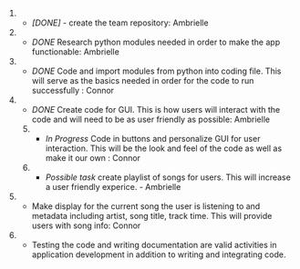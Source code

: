 
1. * *[DONE]* - create the team repository: Ambrielle 
2. * *DONE* Research python modules needed in order to make the app functionable: Ambrielle 
3. * *DONE* Code and import modules from python into coding file. This will serve as the basics needed in order for the code to run successfully : Connor 
4. * *DONE* Create code for GUI. This is how users will interact with the code and will need to be as user friendly as possible: Ambrielle 
   5. - *In Progress* Code in buttons and personalize GUI for user interaction. This will be the look and feel of the code as well as make it our own : Connor 
   6. - *Possible task* create playlist of songs for users. This will increase a user friendly experice. - Ambrielle
7. * Make display for the current song the user is listening to and metadata including artist, song title, track time. This will provide users with song info: Connor
8. * Testing the code and writing documentation are valid activities in application
development in addition to writing and integrating code.
